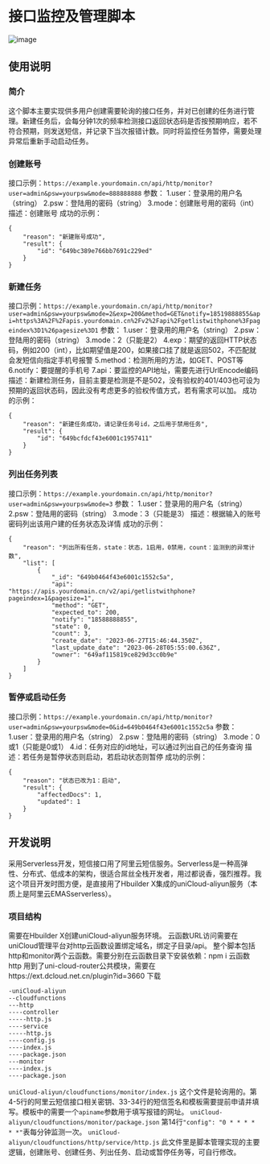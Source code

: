 # 接口监控及管理脚本

![image](https://github.com/akirasen/api-monitor-serverless/assets/41799341/92013efe-08db-41ed-8026-dbf55e700cf4)


## 使用说明
### 简介
这个脚本主要实现供多用户创建需要轮询的接口任务，并对已创建的任务进行管理。新建任务后，会每分钟1次的频率检测接口返回状态码是否按预期响应，若不符合预期，则发送短信，并记录下当次报错计数。同时将监控任务暂停，需要处理异常后重新手动启动任务。
### 创建账号
接口示例：`https://example.yourdomain.cn/api/http/monitor?user=admin&psw=yourpsw&mode=888888888`
参数：
1.user：登录用的用户名（string）
2.psw：登陆用的密码（string）
3.mode：创建账号用的密码（int）
描述：创建账号
成功的示例：
```
{
    "reason": "新建账号成功",
    "result": {
        "id": "649bc389e766bb7691c229ed"
    }
}
```
### 新建任务
接口示例：`https://example.yourdomain.cn/api/http/monitor?user=admin&psw=yourpsw&mode=2&exp=200&method=GET&notify=18519888855&api=https%3A%2F%2Fapis.yourdomain.cn%2Fv2%2Fapi%2Fgetlistwithphone%3Fpageindex%3D1%26pagesize%3D1`
参数：
1.user：登录用的用户名（string）
2.psw：登陆用的密码（string）
3.mode：2（只能是2）
4.exp：期望的返回HTTP状态码，例如200（int），比如期望值是200，如果接口挂了就是返回502，不匹配就会发短信向指定手机号报警
5.method：检测所用的方法，如GET、POST等
6.notify：要提醒的手机号
7.api：要监控的API地址，需要先进行UrlEncode编码
描述：新建检测任务，目前主要是检测是不是502，没有验权的401/403也可设为预期的返回状态码，因此没有考虑更多的验权传值方式，若有需求可以加。
成功的示例：
```
{
    "reason": "新建任务成功，请记录任务号id，之后用于禁用任务",
    "result": {
        "id": "649bcfdcf43e6001c1957411"
    }
}
```
### 列出任务列表
接口示例：`https://example.yourdomain.cn/api/http/monitor?user=admin&psw=yourpsw&mode=3`
参数：
1.user：登录用的用户名（string）
2.psw：登陆用的密码（string）
3.mode：3（只能是3）
描述：根据输入的账号密码列出该用户建的任务状态及详情
成功的示例：
```
{
    "reason": "列出所有任务，state：状态，1启用，0禁用，count：监测到的异常计数",
    "list": [
        {
            "_id": "649b0464f43e6001c1552c5a",
            "api": "https://apis.yourdomain.cn/v2/api/getlistwithphone?pageindex=1&pagesize=1",
            "method": "GET",
            "expected_to": 200,
            "notify": "18588888855",
            "state": 0,
            "count": 3,
            "create_date": "2023-06-27T15:46:44.350Z",
            "last_update_date": "2023-06-28T05:55:00.636Z",
            "owner": "649af115819ce829d3cc0b9e"
        }
    ]
}
```
### 暂停或启动任务 
接口示例：`https://example.yourdomain.cn/api/http/monitor?user=admin&psw=yourpsw&mode=0&id=649b0464f43e6001c1552c5a`
参数：
1.user：登录用的用户名（string）
2.psw：登陆用的密码（string）
3.mode：0或1（只能是0或1）
4.id：任务对应的id地址，可以通过列出自己的任务查询
描述：若任务是暂停状态则启动，若启动状态则暂停
成功的示例：
```
{
    "reason": "状态已改为1：启动",
    "result": {
        "affectedDocs": 1,
        "updated": 1
    }
}
```

## 开发说明
采用Serverless开发，短信接口用了阿里云短信服务。Serverless是一种高弹性、分布式、低成本的架构，很适合屌丝全栈开发者，用过都说香，强烈推荐。我这个项目开发时图方便，是直接用了Hbuilder X集成的uniCloud-aliyun服务（本质上是阿里云EMASserverless）。
### 项目结构
需要在Hbuilder X创建uniCloud-aliyun服务环境。
云函数URL访问需要在uniCloud管理平台对http云函数设置绑定域名，绑定子目录/api。
整个脚本包括http和monitor两个云函数。需要分别在云函数目录下安装依赖：npm i
云函数http 用到了uni-cloud-router公共模块，需要在https://ext.dcloud.net.cn/plugin?id=3660 下载
```
-uniCloud-aliyun
--cloudfunctions
---http
----controller
-----http.js
----service
-----http.js
----config.js
----index.js
----package.json
---monitor
----index.js
----package.json
```
`uniCloud-aliyun/cloudfunctions/monitor/index.js` 
这个文件是轮询用的。第4-5行的阿里云短信接口相关密钥、33-34行的短信签名和模板需要提前申请并填写。模板中的需要一个`apiname`参数用于填写报错的网址。
`uniCloud-aliyun/cloudfunctions/monitor/package.json` 
第14行`"config": "0 * * * * * *"`表每分钟监测一次。
`uniCloud-aliyun/cloudfunctions/http/service/http.js`
 此文件里是脚本管理实现的主要逻辑，创建账号、创建任务、列出任务、启动或暂停任务等，可自行修改。
